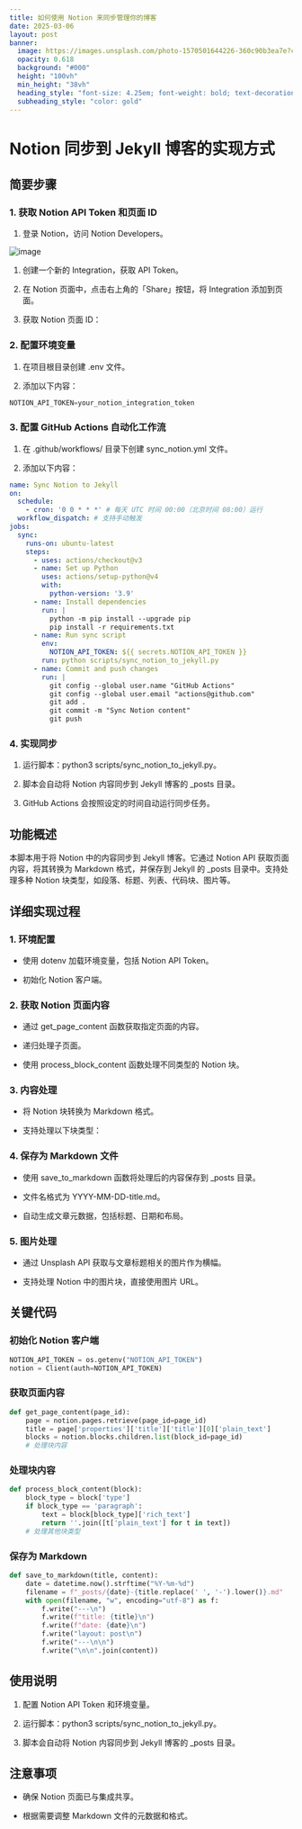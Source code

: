 ```yaml
---
title: 如何使用 Notion 来同步管理你的博客
date: 2025-03-06
layout: post
banner:
  image: https://images.unsplash.com/photo-1570501644226-360c90b3ea7e?crop=entropy&cs=tinysrgb&fit=max&fm=jpg&ixid=M3w2OTIwMzJ8MHwxfHJhbmRvbXx8fHx8fHx8fDE3NDEyNDk1Mzd8&ixlib=rb-4.0.3&q=80&w=1080
  opacity: 0.618
  background: "#000"
  height: "100vh"
  min_height: "38vh"
  heading_style: "font-size: 4.25em; font-weight: bold; text-decoration: underline"
  subheading_style: "color: gold"
---
```


# Notion 同步到 Jekyll 博客的实现方式

## 简要步骤

### 1. 获取 Notion API Token 和页面 ID

1. 登录 Notion，访问 Notion Developers。

![image](https://prod-files-secure.s3.us-west-2.amazonaws.com/a7a0cc5a-89b9-4cda-8686-1fba0ca52f40/d19c1afe-dea5-4312-9333-786b0ba83054/image.png?X-Amz-Algorithm=AWS4-HMAC-SHA256&X-Amz-Content-Sha256=UNSIGNED-PAYLOAD&X-Amz-Credential=ASIAZI2LB466RC6JWYB2%2F20250306%2Fus-west-2%2Fs3%2Faws4_request&X-Amz-Date=20250306T082537Z&X-Amz-Expires=3600&X-Amz-Security-Token=IQoJb3JpZ2luX2VjEOH%2F%2F%2F%2F%2F%2F%2F%2F%2F%2FwEaCXVzLXdlc3QtMiJHMEUCIQCPIdR81H4UHxcOvp4WUjH6tGuvGZ89IAomtyZb0l2vhQIgVQpavJXtU2pLZ%2FWuqZX6tPBuyhl%2F9agvz5qvBpoNyf0q%2FwMIKRAAGgw2Mzc0MjMxODM4MDUiDJ3xe8uh%2FuTgmTU4vyrcA48LkMFh1f2g18Q%2FXK4s3%2BCOODTtwqQgxFJMHctRVbTx8Txrkxm8yRpGIF3AoP1ndKcDCO5BchW7LM6eWMjrwcjwyGYmXRN9aaboLEgXECAwLXXSJIrvw4625NGe3fUB6FNPV%2BP5KU7z20S8uIum90rbsaT5RJFjqkYwW0gq5zwzE%2BQJITSXxqYBIV0ep6zaki%2B2k%2BeBcedH4ceYni3NqvhEcul79lQnhnE0B6OIZuFixqboOtnC9ACRu%2BMCI37Y7qmgrE0%2BCd15vSbl07LyUgrTRbDq45reCJhuQdUdVdh37snCxtTFc9y5lpuznbF99mbbTvmv3%2F3pf%2Fe9475t1%2BE0zF9ypSF1Nvko7Eeu4drif9ED1Xipt8ZGw0P%2FnjA1TMiyd0UJAPyXNru6teT%2B4UALvwUfecvVE1ss5JxMvRYRYixslU9wbL4O0Ly74%2Bti6C0H5rChIYlEehlzDDbG0yzPVrEns83lnO1DqqJIT674ME6E6AYDkWX%2BEdSavIAdzb9Xos6IHnciX3YHnrjj%2BfKxCJqFqGUPedGL6EHH%2BlxygdgG08fmnUAf5OKhUYkGRUWU4EUfujw65xfPr6btrbZEqIxypWnR1ibUZ7rO%2F15py1cPAOxSytNiaQHzMM%2B1pb4GOqUB8wVWXxbbwqL%2BG4xV0hkkNtAfvZ6WreKSCDZ%2F%2BGU1IbbiO1FAC25IrwNJKsJy9EUQD78rj%2FM%2FNqB8dM%2BhXXsscw2P5SWQd3z5Rj%2FDVpps8S2vWQsE%2FxDM0fEIQVjGXIwcHtnLkPA8vVZ9bw8cl99scsIqI5%2FsSGV6dN%2B7Xhq8Dn4q4D%2FaDRXSFMCKkz571yrA9MlaTRGhmzXl7Q%2FrFraXZTG71JSd&X-Amz-Signature=a1e5302513a71cfbaafed8adbda5b1a1290c57456e3a85b688f0301b34294bd9&X-Amz-SignedHeaders=host&x-id=GetObject)

1. 创建一个新的 Integration，获取 API Token。

1. 在 Notion 页面中，点击右上角的「Share」按钮，将 Integration 添加到页面。

1. 获取 Notion 页面 ID：


### 2. 配置环境变量

1. 在项目根目录创建 .env 文件。

1. 添加以下内容：

```javascript
NOTION_API_TOKEN=your_notion_integration_token
```

### 3. 配置 GitHub Actions 自动化工作流

1. 在 .github/workflows/ 目录下创建 sync_notion.yml 文件。

1. 添加以下内容：

```yaml
name: Sync Notion to Jekyll
on:
  schedule:
    - cron: '0 0 * * *' # 每天 UTC 时间 00:00（北京时间 08:00）运行
  workflow_dispatch: # 支持手动触发
jobs:
  sync:
    runs-on: ubuntu-latest
    steps:
      - uses: actions/checkout@v3
      - name: Set up Python
        uses: actions/setup-python@v4
        with:
          python-version: '3.9'
      - name: Install dependencies
        run: |
          python -m pip install --upgrade pip
          pip install -r requirements.txt
      - name: Run sync script
        env:
          NOTION_API_TOKEN: ${{ secrets.NOTION_API_TOKEN }}
        run: python scripts/sync_notion_to_jekyll.py
      - name: Commit and push changes
        run: |
          git config --global user.name "GitHub Actions"
          git config --global user.email "actions@github.com"
          git add .
          git commit -m "Sync Notion content"
          git push
```

### 4. 实现同步

1. 运行脚本：python3 scripts/sync_notion_to_jekyll.py。

1. 脚本会自动将 Notion 内容同步到 Jekyll 博客的 _posts 目录。

1. GitHub Actions 会按照设定的时间自动运行同步任务。

## 功能概述

本脚本用于将 Notion 中的内容同步到 Jekyll 博客。它通过 Notion API 获取页面内容，将其转换为 Markdown 格式，并保存到 Jekyll 的 _posts 目录中。支持处理多种 Notion 块类型，如段落、标题、列表、代码块、图片等。

## 详细实现过程

### 1. 环境配置

- 使用 dotenv 加载环境变量，包括 Notion API Token。

- 初始化 Notion 客户端。

### 2. 获取 Notion 页面内容

- 通过 get_page_content 函数获取指定页面的内容。

- 递归处理子页面。

- 使用 process_block_content 函数处理不同类型的 Notion 块。

### 3. 内容处理

- 将 Notion 块转换为 Markdown 格式。

- 支持处理以下块类型：


### 4. 保存为 Markdown 文件

- 使用 save_to_markdown 函数将处理后的内容保存到 _posts 目录。

- 文件名格式为 YYYY-MM-DD-title.md。

- 自动生成文章元数据，包括标题、日期和布局。

### 5. 图片处理

- 通过 Unsplash API 获取与文章标题相关的图片作为横幅。

- 支持处理 Notion 中的图片块，直接使用图片 URL。

## 关键代码

### 初始化 Notion 客户端

```python
NOTION_API_TOKEN = os.getenv("NOTION_API_TOKEN")
notion = Client(auth=NOTION_API_TOKEN)
```

### 获取页面内容

```python
def get_page_content(page_id):
    page = notion.pages.retrieve(page_id=page_id)
    title = page['properties']['title']['title'][0]['plain_text']
    blocks = notion.blocks.children.list(block_id=page_id)
    # 处理块内容
```

### 处理块内容

```python
def process_block_content(block):
    block_type = block['type']
    if block_type == 'paragraph':
        text = block[block_type]['rich_text']
        return ''.join([t['plain_text'] for t in text])
    # 处理其他块类型
```

### 保存为 Markdown

```python
def save_to_markdown(title, content):
    date = datetime.now().strftime("%Y-%m-%d")
    filename = f"_posts/{date}-{title.replace(' ', '-').lower()}.md"
    with open(filename, "w", encoding="utf-8") as f:
        f.write("---\n")
        f.write(f"title: {title}\n")
        f.write(f"date: {date}\n")
        f.write("layout: post\n")
        f.write("---\n\n")
        f.write("\n\n".join(content))
```

## 使用说明

1. 配置 Notion API Token 和环境变量。

1. 运行脚本：python3 scripts/sync_notion_to_jekyll.py。

1. 脚本会自动将 Notion 内容同步到 Jekyll 博客的 _posts 目录。

## 注意事项

- 确保 Notion 页面已与集成共享。

- 根据需要调整 Markdown 文件的元数据和格式。